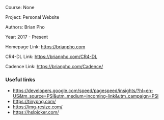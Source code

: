 Course: None

Project: Personal Website

Authors: Brian Pho

Year: 2017 - Present

Homepage Link: <https://brianpho.com>

CR4-DL Link: <https://brianpho.com/CR4-DL>

Cadence Link: <https://brianpho.com/Cadence/>

### Useful links

- <https://developers.google.com/speed/pagespeed/insights/?hl=en-US&tm_source=PSI&utm_medium=incoming-link&utm_campaign=PSI>
- <https://tinypng.com/>
- <https://img-resize.com/>
- <https://hslpicker.com/>
